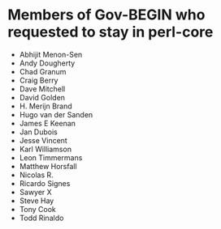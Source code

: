 # Members of Gov-BEGIN who requested to stay in perl-core

* Abhijit Menon-Sen
* Andy Dougherty
* Chad Granum
* Craig Berry
* Dave Mitchell
* David Golden
* H. Merijn Brand
* Hugo van der Sanden
* James E Keenan
* Jan Dubois
* Jesse Vincent
* Karl Williamson
* Leon Timmermans
* Matthew Horsfall
* Nicolas R.
* Ricardo Signes
* Sawyer X
* Steve Hay
* Tony Cook
* Todd Rinaldo
